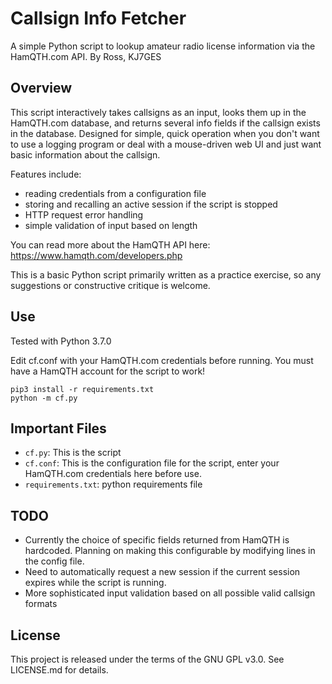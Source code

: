 # Callsign Info Fetcher
A simple Python script to lookup amateur radio license information via the HamQTH.com API. By Ross, KJ7GES

## Overview
This script interactively takes callsigns as an input, looks them up in the HamQTH.com database, and returns several info fields if the callsign exists in the database. Designed for simple, quick operation when you don't want to use a logging program or deal with a mouse-driven web UI and just want basic information about the callsign. 

Features include:
- reading credentials from a configuration file
- storing and recalling an active session if the script is stopped
- HTTP request error handling
- simple validation of input based on length

You can read more about the HamQTH API here: https://www.hamqth.com/developers.php

This is a basic Python script primarily written as a practice exercise, so any suggestions or constructive critique is welcome.

## Use
Tested with Python 3.7.0

Edit cf.conf with your HamQTH.com credentials before running. You must have a HamQTH account for the script to work! 

```
pip3 install -r requirements.txt
python -m cf.py
```

## Important Files
- `cf.py`: This is the script
- `cf.conf`: This is the configuration file for the script, enter your HamQTH.com credentials here before use.
- `requirements.txt`: python requirements file

## TODO
- Currently the choice of specific fields returned from HamQTH is hardcoded. Planning on making this configurable by modifying lines in the config file.
- Need to automatically request a new session if the current session expires while the script is running.
- More sophisticated input validation based on all possible valid callsign formats

## License
This project is released under the terms of the GNU GPL v3.0. See LICENSE.md for details.
